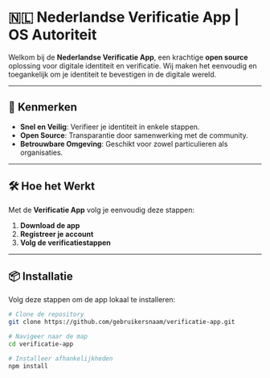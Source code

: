 # 🇳🇱 **Nederlandse Verificatie App | OS Autoriteit**

Welkom bij de **Nederlandse Verificatie App**, een krachtige **open source** oplossing voor digitale identiteit en verificatie. Wij maken het eenvoudig en toegankelijk om je identiteit te bevestigen in de digitale wereld.

---

## 🚀 **Kenmerken**

- **Snel en Veilig**: Verifieer je identiteit in enkele stappen.
- **Open Source**: Transparantie door samenwerking met de community.
- **Betrouwbare Omgeving**: Geschikt voor zowel particulieren als organisaties.

---

## 🛠️ **Hoe het Werkt**

Met de **Verificatie App** volg je eenvoudig deze stappen:

1. **Download de app**
2. **Registreer je account**
3. **Volg de verificatiestappen**

---

## 📦 **Installatie**

Volg deze stappen om de app lokaal te installeren:

```bash
# Clone de repository
git clone https://github.com/gebruikersnaam/verificatie-app.git

# Navigeer naar de map
cd verificatie-app

# Installeer afhankelijkheden
npm install

